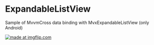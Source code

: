 # ExpandableListView
Sample of MvvmCross data binding with MvxExpandableListView (only Android)

<a href="https://imgflip.com/gif/1ujomm"><img src="https://i.imgflip.com/1ujomm.gif" title="made at imgflip.com"/></a>
